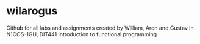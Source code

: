 # wilarogus
Github for all labs and assignments created by William, Aron and Gustav in N1COS-1GU, DIT441 Introduction to functional programming
